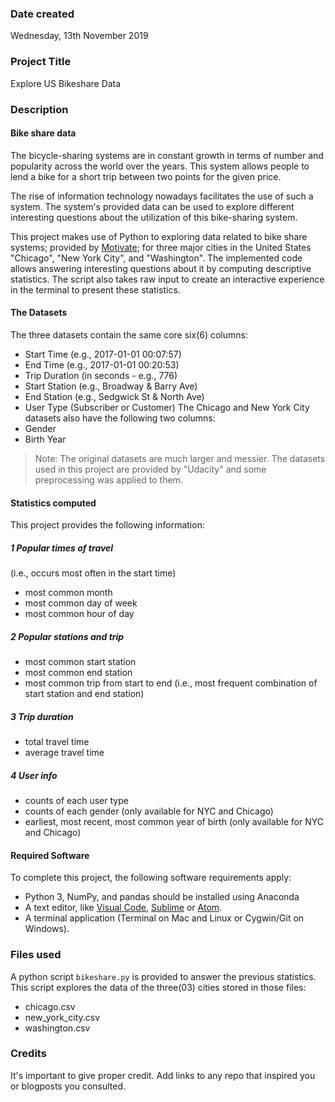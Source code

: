 ### Date created
Wednesday, 13th November 2019

### Project Title
Explore US Bikeshare Data

### Description

#### Bike share data
The bicycle-sharing systems are in constant growth in terms of number and popularity across the world over the years. This system allows people to lend a bike for a short trip between two points for the given price.

The rise of information technology nowadays facilitates the use of such a system. The system's provided data can be used to explore different interesting questions about the utilization of this bike-sharing system.

This project makes use of Python to exploring data related to bike share systems; provided by [Motivate]; for three major cities in the United States "Chicago", "New York City", and "Washington". The implemented code allows answering interesting questions about it by computing descriptive statistics. The script also takes raw input to create an interactive experience in the terminal to present these statistics.
#### The Datasets 
 The three datasets contain the same core six(6) columns: 
- Start Time (e.g., 2017-01-01 00:07:57)
- End Time (e.g., 2017-01-01 00:20:53)
- Trip Duration (in seconds - e.g., 776)
- Start Station (e.g., Broadway & Barry Ave)
- End Station (e.g., Sedgwick St & North Ave)
- User Type (Subscriber or Customer)
The Chicago and New York City datasets also have the following two columns:
- Gender
- Birth Year

>Note: The original datasets are much larger and messier. The datasets used in this project are provided by "Udacity" and some preprocessing was applied to them.
#### Statistics computed
This project provides the following information: 
##### 1 Popular times of travel 
(i.e., occurs most often in the start time)
- most common month
- most common day of week
- most common hour of day
##### 2 Popular stations and trip
- most common start station
- most common end station
- most common trip from start to end (i.e., most frequent combination of start station and end station)
##### 3 Trip duration
- total travel time
- average travel time
##### 4 User info
- counts of each user type
- counts of each gender (only available for NYC and Chicago)
- earliest, most recent, most common year of birth (only available for NYC and Chicago)

#### Required Software
To complete this project, the following software requirements apply:

- Python 3, NumPy, and pandas should be installed using Anaconda
- A text editor, like [Visual Code], [Sublime] or [Atom].
- A terminal application (Terminal on Mac and Linux or Cygwin/Git on Windows).

### Files used
A python script `bikeshare.py` is provided to answer the previous statistics. This script explores the data of the three(03) cities stored in those files:
- chicago.csv
- new_york_city.csv
- washington.csv

### Credits
It's important to give proper credit. Add links to any repo that inspired you or blogposts you consulted.

<!-- Start links -->
[Visual Code]: <https://code.visualstudio.com/>
[Sublime]: <https://www.sublimetext.com/>
[Atom]: <https://atom.io/>
[Motivate]: <https://www.motivateco.com/>
<!-- End links -->
